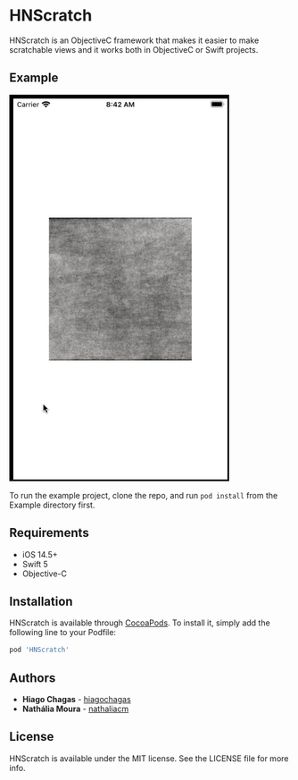 # HNScratch

HNScratch is an ObjectiveC framework that makes it easier to make scratchable views and it works both in ObjectiveC or Swift projects.

## Example

![](https://github.com/hiagochagas/HNScratch/blob/main/example.gif)

To run the example project, clone the repo, and run `pod install` from the Example directory first.

## Requirements
* iOS 14.5+
* Swift 5
* Objective-C

## Installation

HNScratch is available through [CocoaPods](https://cocoapods.org). To install
it, simply add the following line to your Podfile:

```ruby
pod 'HNScratch'
```

## Authors

* **Hiago Chagas** - [hiagochagas](https://github.com/hiagochagas) 
* **Nathália Moura** - [nathaliacm](https://github.com/nathaliacm)

## License

HNScratch is available under the MIT license. See the LICENSE file for more info.

